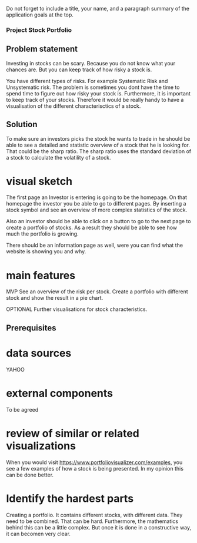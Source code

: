 Do not forget to include a title, your name, and a paragraph summary of the application goals at the top.



### Project Stock Portfolio
## Problem statement

Investing in stocks can be scary. Because you do not know what your chances are. 
But you can keep track of how risky a stock is. 

You have different types of risks. For example Systematic Risk and Unsystematic risk.
The problem is sometimes you dont have the time to spend time to figure out how risky your stock is. 
Furthermore, it is important to keep track of your stocks. Therefore it would be really handy to have a visualisation of the different characterisctics of a stock.

## Solution

To make sure an investors picks the stock he wants to trade in he should be able to see a detailed and statistic overview of a stock that he is looking for. That could be the sharp ratio. The sharp ratio uses the standard deviation of a stock to calculate the volatility of a stock.

# visual sketch

The first page an Investor is entering is going to be the homepage. On that homepage the investor you be able to go to different pages. 
By inserting a stock symbol and see an overview of more complex statistics of the stock. 

Also an investor should be able to click on a button to go to the next page to create a portfolio of stocks. As a result they should be able to see how much the portfolio is growing.

There should be an information page as well, were you can find what the website is showing you and why.

# main features

MVP
See an overview of the risk per stock. 
Create a portfolio with different stock and show the result in a pie chart.

OPTIONAL
Further visualisations for stock characteristics.


## Prerequisites

# data sources
YAHOO

# external components
To be agreed

# review of similar or related visualizations
When you would visit https://www.portfoliovisualizer.com/examples, you see a few examples of how a stock is being presented. In my opinion this can be done better. 

# Identify the hardest parts
Creating a portfolio. It contains different stocks, with different data. They need to be combined. That can be hard. Furthermore, the mathematics behind this can be a little complex. But once it is done in a constructive way, it can becomen very clear. 
